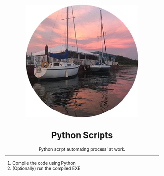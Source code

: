 <p align="center"><img src="https://raw.githubusercontent.com/ad4m-w/ad4m-w.github.io/refs/heads/main/profile.png" alt="ad4m profile picture"></p>

<h1 align="center">Python Scripts</h1>

<p align="center">Python script automating process' at work.</p>

<hr>

1.   Compile the code using Python
2.   (Optionally) run the compiled EXE
